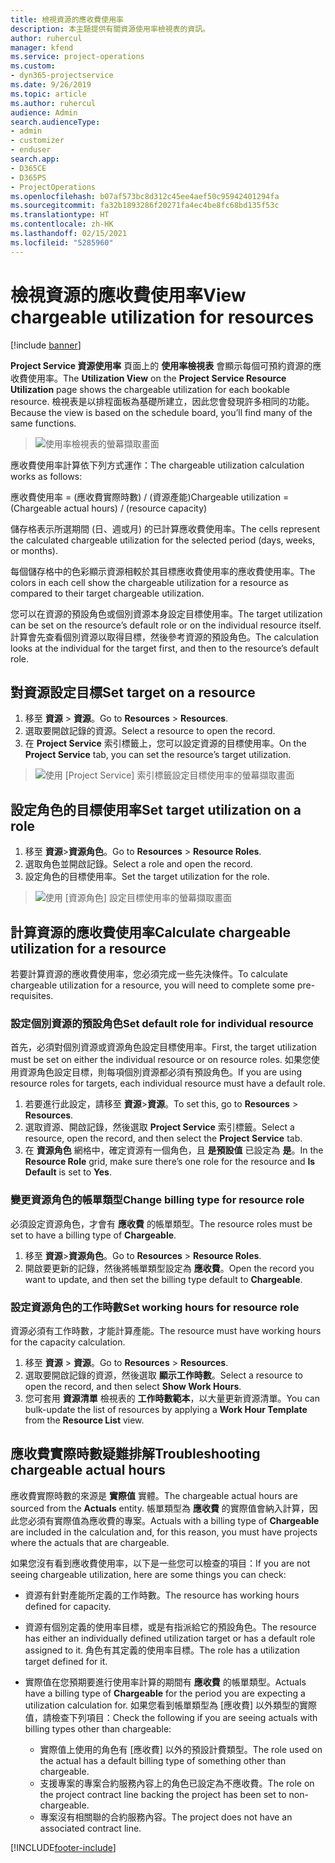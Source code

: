```yaml
---
title: 檢視資源的應收費使用率
description: 本主題提供有關資源使用率檢視表的資訊。
author: ruhercul
manager: kfend
ms.service: project-operations
ms.custom:
- dyn365-projectservice
ms.date: 9/26/2019
ms.topic: article
ms.author: ruhercul
audience: Admin
search.audienceType:
- admin
- customizer
- enduser
search.app:
- D365CE
- D365PS
- ProjectOperations
ms.openlocfilehash: b07af573bc8d312c45ee4aef50c95942401294fa
ms.sourcegitcommit: fa32b1893286f20271fa4ec4be8fc68bd135f53c
ms.translationtype: HT
ms.contentlocale: zh-HK
ms.lasthandoff: 02/15/2021
ms.locfileid: "5285960"
---
```

# <a name="view-chargeable-utilization-for-resources"></a><span data-ttu-id="13f99-103">檢視資源的應收費使用率</span><span class="sxs-lookup"><span data-stu-id="13f99-103">View chargeable utilization for resources</span></span>

[!include [banner](../includes/psa-now-project-operations.md)]
 
<span data-ttu-id="13f99-104">**Project Service 資源使用率** 頁面上的 **使用率檢視表** 會顯示每個可預約資源的應收費使用率。</span><span class="sxs-lookup"><span data-stu-id="13f99-104">The **Utilization View** on the **Project Service Resource Utilization** page shows the chargeable utilization for each bookable resource.</span></span> <span data-ttu-id="13f99-105">檢視表是以排程面板為基礎所建立，因此您會發現許多相同的功能。</span><span class="sxs-lookup"><span data-stu-id="13f99-105">Because the view is based on the schedule board, you’ll find many of the same functions.</span></span>

> ![使用率檢視表的螢幕擷取畫面](media/FAQ-utilization-1.png)
 

<span data-ttu-id="13f99-107">應收費使用率計算依下列方式運作：</span><span class="sxs-lookup"><span data-stu-id="13f99-107">The chargeable utilization calculation works as follows:</span></span>

   <span data-ttu-id="13f99-108">應收費使用率 = (應收費實際時數) / (資源產能)</span><span class="sxs-lookup"><span data-stu-id="13f99-108">Chargeable utilization = (Chargeable actual hours) / (resource capacity)</span></span>

<span data-ttu-id="13f99-109">儲存格表示所選期間 (日、週或月) 的已計算應收費使用率。</span><span class="sxs-lookup"><span data-stu-id="13f99-109">The cells represent the calculated chargeable utilization for the selected period (days, weeks, or months).</span></span>

<span data-ttu-id="13f99-110">每個儲存格中的色彩顯示資源相較於其目標應收費使用率的應收費使用率。</span><span class="sxs-lookup"><span data-stu-id="13f99-110">The colors in each cell show the chargeable utilization for a resource as compared to their target chargeable utilization.</span></span> 

<span data-ttu-id="13f99-111">您可以在資源的預設角色或個別資源本身設定目標使用率。</span><span class="sxs-lookup"><span data-stu-id="13f99-111">The target utilization can be set on the resource’s default role or on the individual resource itself.</span></span> <span data-ttu-id="13f99-112">計算會先查看個別資源以取得目標，然後參考資源的預設角色。</span><span class="sxs-lookup"><span data-stu-id="13f99-112">The calculation looks at the individual for the target first, and then to the resource’s default role.</span></span>

## <a name="set-target-on-a-resource"></a><span data-ttu-id="13f99-113">對資源設定目標</span><span class="sxs-lookup"><span data-stu-id="13f99-113">Set target on a resource</span></span>

1. <span data-ttu-id="13f99-114">移至 **資源** \> **資源**。</span><span class="sxs-lookup"><span data-stu-id="13f99-114">Go to **Resources** \> **Resources**.</span></span> 
2. <span data-ttu-id="13f99-115">選取要開啟記錄的資源。</span><span class="sxs-lookup"><span data-stu-id="13f99-115">Select a resource to open the record.</span></span> 
3. <span data-ttu-id="13f99-116">在 **Project Service** 索引標籤上，您可以設定資源的目標使用率。</span><span class="sxs-lookup"><span data-stu-id="13f99-116">On the **Project Service** tab, you can set the resource’s target utilization.</span></span>

> ![使用 [Project Service] 索引標籤設定目標使用率的螢幕擷取畫面](media/FAQ-utilization-2.png)
 
## <a name="set-target-utilization-on-a-role"></a><span data-ttu-id="13f99-118">設定角色的目標使用率</span><span class="sxs-lookup"><span data-stu-id="13f99-118">Set target utilization on a role</span></span>

1. <span data-ttu-id="13f99-119">移至 **資源**\>**資源角色**。</span><span class="sxs-lookup"><span data-stu-id="13f99-119">Go to **Resources** \> **Resource Roles**.</span></span> 
2. <span data-ttu-id="13f99-120">選取角色並開啟記錄。</span><span class="sxs-lookup"><span data-stu-id="13f99-120">Select a role and open the record.</span></span> 
3. <span data-ttu-id="13f99-121">設定角色的目標使用率。</span><span class="sxs-lookup"><span data-stu-id="13f99-121">Set the target utilization for the role.</span></span>

> ![使用 [資源角色] 設定目標使用率的螢幕擷取畫面](media/FAQ-utilization-3.png)
 
## <a name="calculate-chargeable-utilization-for-a-resource"></a><span data-ttu-id="13f99-123">計算資源的應收費使用率</span><span class="sxs-lookup"><span data-stu-id="13f99-123">Calculate chargeable utilization for a resource</span></span>

<span data-ttu-id="13f99-124">若要計算資源的應收費使用率，您必須完成一些先決條件。</span><span class="sxs-lookup"><span data-stu-id="13f99-124">To calculate chargeable utilization for a resource, you will need to complete some pre-requisites.</span></span> 

### <a name="set-default-role-for-individual-resource"></a><span data-ttu-id="13f99-125">設定個別資源的預設角色</span><span class="sxs-lookup"><span data-stu-id="13f99-125">Set default role for individual resource</span></span>

<span data-ttu-id="13f99-126">首先，必須對個別資源或資源角色設定目標使用率。</span><span class="sxs-lookup"><span data-stu-id="13f99-126">First, the target utilization must be set on either the individual resource or on resource roles.</span></span> <span data-ttu-id="13f99-127">如果您使用資源角色設定目標，則每項個別資源都必須有預設角色。</span><span class="sxs-lookup"><span data-stu-id="13f99-127">If you are using resource roles for targets, each individual resource must have a default role.</span></span> 

1. <span data-ttu-id="13f99-128">若要進行此設定，請移至 **資源**\>**資源**。</span><span class="sxs-lookup"><span data-stu-id="13f99-128">To set this, go to **Resources** \> **Resources**.</span></span> 
2. <span data-ttu-id="13f99-129">選取資源、開啟記錄，然後選取 **Project Service** 索引標籤。</span><span class="sxs-lookup"><span data-stu-id="13f99-129">Select a resource, open the record, and then select the **Project Service** tab.</span></span> 
3. <span data-ttu-id="13f99-130">在 **資源角色** 網格中，確定資源有一個角色，且 **是預設值** 已設定為 **是**。</span><span class="sxs-lookup"><span data-stu-id="13f99-130">In the **Resource Role** grid, make sure there’s one role for the resource and **Is Default** is set to **Yes**.</span></span>
 
### <a name="change-billing-type-for-resource-role"></a><span data-ttu-id="13f99-131">變更資源角色的帳單類型</span><span class="sxs-lookup"><span data-stu-id="13f99-131">Change billing type for resource role</span></span>

<span data-ttu-id="13f99-132">必須設定資源角色，才會有 **應收費** 的帳單類型。</span><span class="sxs-lookup"><span data-stu-id="13f99-132">The resource roles must be set to have a billing type of **Chargeable**.</span></span> 

1. <span data-ttu-id="13f99-133">移至 **資源**\>**資源角色**。</span><span class="sxs-lookup"><span data-stu-id="13f99-133">Go to **Resources** \> **Resource Roles**.</span></span> 
2. <span data-ttu-id="13f99-134">開啟要更新的記錄，然後將帳單類型設定為 **應收費**。</span><span class="sxs-lookup"><span data-stu-id="13f99-134">Open the record you want to update, and then set the billing type default to **Chargeable**.</span></span>

### <a name="set-working-hours-for-resource-role"></a><span data-ttu-id="13f99-135">設定資源角色的工作時數</span><span class="sxs-lookup"><span data-stu-id="13f99-135">Set working hours for resource role</span></span>
 
<span data-ttu-id="13f99-136">資源必須有工作時數，才能計算產能。</span><span class="sxs-lookup"><span data-stu-id="13f99-136">The resource must have working hours for the capacity calculation.</span></span> 

1. <span data-ttu-id="13f99-137">移至 **資源** \> **資源**。</span><span class="sxs-lookup"><span data-stu-id="13f99-137">Go to **Resources** \> **Resources**.</span></span> 
2. <span data-ttu-id="13f99-138">選取要開啟記錄的資源，然後選取 **顯示工作時數**。</span><span class="sxs-lookup"><span data-stu-id="13f99-138">Select a resource to open the record, and then select **Show Work Hours**.</span></span> 
3. <span data-ttu-id="13f99-139">您可套用 **資源清單** 檢視表的 **工作時數範本**，以大量更新資源清單。</span><span class="sxs-lookup"><span data-stu-id="13f99-139">You can bulk-update the list of resources by applying a **Work Hour Template** from the **Resource List** view.</span></span>

## <a name="troubleshooting-chargeable-actual-hours"></a><span data-ttu-id="13f99-140">應收費實際時數疑難排解</span><span class="sxs-lookup"><span data-stu-id="13f99-140">Troubleshooting chargeable actual hours</span></span>

<span data-ttu-id="13f99-141">應收費實際時數的來源是 **實際值** 實體。</span><span class="sxs-lookup"><span data-stu-id="13f99-141">The chargeable actual hours are sourced from the **Actuals** entity.</span></span> <span data-ttu-id="13f99-142">帳單類型為 **應收費** 的實際值會納入計算，因此您必須有實際值為應收費的專案。</span><span class="sxs-lookup"><span data-stu-id="13f99-142">Actuals with a billing type of **Chargeable** are included in the calculation and, for this reason, you must have projects where the actuals that are chargeable.</span></span>

<span data-ttu-id="13f99-143">如果您沒有看到應收費使用率，以下是一些您可以檢查的項目：</span><span class="sxs-lookup"><span data-stu-id="13f99-143">If you are not seeing chargeable utilization, here are some things you can check:</span></span>

- <span data-ttu-id="13f99-144">資源有針對產能所定義的工作時數。</span><span class="sxs-lookup"><span data-stu-id="13f99-144">The resource has working hours defined for capacity.</span></span>
- <span data-ttu-id="13f99-145">資源有個別定義的使用率目標，或是有指派給它的預設角色。</span><span class="sxs-lookup"><span data-stu-id="13f99-145">The resource has either an individually defined utilization target or has a default role assigned to it.</span></span> <span data-ttu-id="13f99-146">角色有其定義的使用率目標。</span><span class="sxs-lookup"><span data-stu-id="13f99-146">The role has a utilization target defined for it.</span></span>
- <span data-ttu-id="13f99-147">實際值在您預期要進行使用率計算的期間有 **應收費** 的帳單類型。</span><span class="sxs-lookup"><span data-stu-id="13f99-147">Actuals have a billing type of **Chargeable** for the period you are expecting a utilization calculation for.</span></span> <span data-ttu-id="13f99-148">如果您看到帳單類型為 [應收費] 以外類型的實際值，請檢查下列項目：</span><span class="sxs-lookup"><span data-stu-id="13f99-148">Check the following if you are seeing actuals with billing types other than chargeable:</span></span>

  - <span data-ttu-id="13f99-149">實際值上使用的角色有 [應收費] 以外的預設計費類型。</span><span class="sxs-lookup"><span data-stu-id="13f99-149">The role used on the actual has a default billing type of something other than chargeable.</span></span>
  - <span data-ttu-id="13f99-150">支援專案的專案合約服務內容上的角色已設定為不應收費。</span><span class="sxs-lookup"><span data-stu-id="13f99-150">The role on the project contract line backing the project has been set to non-chargeable.</span></span>
  - <span data-ttu-id="13f99-151">專案沒有相關聯的合約服務內容。</span><span class="sxs-lookup"><span data-stu-id="13f99-151">The project does not have an associated contract line.</span></span>



[!INCLUDE[footer-include](../includes/footer-banner.md)]